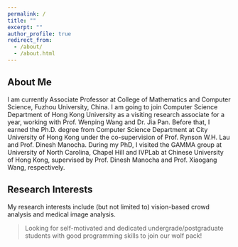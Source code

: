 ```yaml
---
permalink: /
title: ""
excerpt: ""
author_profile: true
redirect_from: 
  - /about/
  - /about.html
---
```



About Me
---
I am currently Associate Professor at College of Mathematics and Computer Science, Fuzhou University, China. I am going to join Computer Science Department of Hong Kong University as a visiting research associate for a year, working with Prof. Wenping Wang and Dr. Jia Pan. Before that, I earned the Ph.D. degree from Computer Science Department at City University of Hong Kong under the co-supervision of Prof. Rynson W.H. Lau and Prof. Dinesh Manocha. During my PhD, I visited the GAMMA group at University of North Carolina, Chapel Hill and IVPLab at Chinese University of Hong Kong, supervised by Prof. Dinesh Manocha and Prof. Xiaogang Wang, respectively.

Research Interests
---
My research interests include (but not limited to) vision-based crowd analysis and medical image analysis. 


> Looking for self-motivated and dedicated undergrade/postgraduate students with good programming skills to join our wolf pack!


